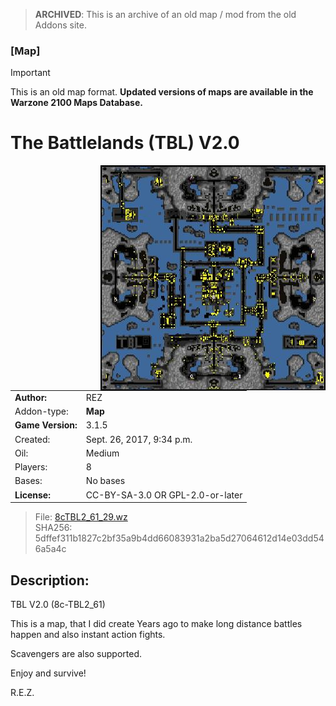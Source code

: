 > **ARCHIVED**: This is an archive of an old map / mod from the old Addons site.

### [Map]

> [!IMPORTANT]
> This is an old map format. **Updated versions of maps are available in the Warzone 2100 Maps Database.**

# The Battlelands (TBL) V2.0

<img src="./preview.jpg" align="right" />

| | |
| - | - |
| __Author:__ | REZ |
| Addon-type: | __Map__ |
| __Game Version:__ | 3.1.5 |
| Created: | Sept. 26, 2017, 9:34 p.m. |
| Oil: | Medium |
| Players: | 8 |
| Bases: | No bases |
| __License:__ | CC-BY-SA-3.0 OR GPL-2.0-or-later |

> File: [8cTBL2_61_29.wz](https://github.com/Warzone2100/old-addons-site/raw/main/assets/312/8cTBL2_61_29.wz)  
> SHA256: 5dffef311b1827c2bf35a9b4dd66083931a2ba5d27064612d14e03dd546a5a4c

## Description:

TBL V2.0 (8c-TBL2_61)

This is a map, that I did create Years ago to make long distance battles happen and also instant action fights.

Scavengers are also supported.

Enjoy and survive!

R.E.Z.

